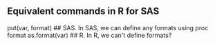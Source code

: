 ## Equivalent commands in R for SAS
put(var, format) ## SAS. In SAS, we can define any formats using proc format
as.format(var)   ## R. In R, we can't define formats?
